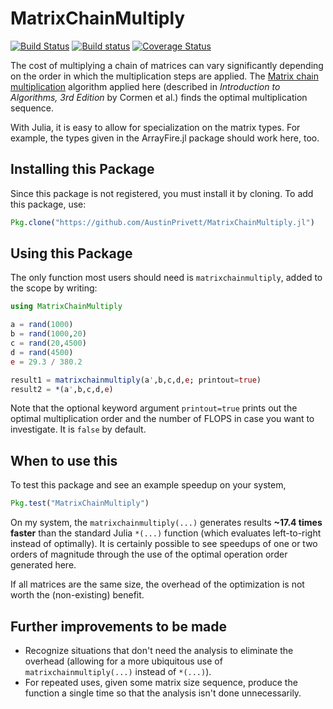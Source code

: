 # MatrixChainMultiply

[![Build Status](https://travis-ci.org/AustinPrivett/MatrixChainMultiply.jl.svg?branch=master)](https://travis-ci.org/AustinPrivett/MatrixChainMultiply.jl)
[![Build status](https://ci.appveyor.com/api/projects/status/e1y8l6w9bjcuwame?svg=true)](https://ci.appveyor.com/project/AustinPrivett/matrixchainmultiply-jl)
[![Coverage Status](https://coveralls.io/repos/github/AustinPrivett/MatrixChainMultiply.jl/badge.svg?branch=master)](https://coveralls.io/github/AustinPrivett/MatrixChainMultiply.jl?branch=master)

The cost of multiplying a chain of matrices can vary significantly depending on the order in which the multiplication steps are applied. The [Matrix chain multiplication](https://www.wikiwand.com/en/Matrix_chain_multiplication) algorithm applied here (described in *Introduction to Algorithms, 3rd Edition* by Cormen et al.) finds the optimal multiplication sequence.

With Julia, it is easy to allow for specialization on the matrix types.
For example, the types given in the ArrayFire.jl package should work here, too.

## Installing this Package

Since this package is not registered, you must install it by cloning. To add this package, use:

```julia
Pkg.clone("https://github.com/AustinPrivett/MatrixChainMultiply.jl")
```

## Using this Package

The only function most users should need is `matrixchainmultiply`,
added to the scope by writing:

```julia
using MatrixChainMultiply

a = rand(1000)
b = rand(1000,20)
c = rand(20,4500)
d = rand(4500)
e = 29.3 / 380.2

result1 = matrixchainmultiply(a',b,c,d,e; printout=true)
result2 = *(a',b,c,d,e)
```

Note that the optional keyword argument `printout=true` prints out the
optimal multiplication order and the number of FLOPS in case you want
to investigate. It is `false` by default.

## When to use this

To test this package and see an example speedup on your system,

```julia
Pkg.test("MatrixChainMultiply")
```

On my system, the `matrixchainmultiply(...)` generates results
**~17.4 times faster** than the standard Julia `*(...)` function (which
evaluates left-to-right instead of optimally). It is certainly
possible to see speedups of one or two orders of magnitude through the
use of the optimal operation order generated here.

If all matrices are the same size, the overhead of the optimization is
not worth the (non-existing) benefit.

## Further improvements to be made

* Recognize situations that don't need the analysis to eliminate the
overhead (allowing for a more ubiquitous use of `matrixchainmultiply(...)`
instead of `*(...)`).
* For repeated uses, given some matrix size sequence, produce the
function a single time so that the analysis isn't done unnecessarily.
